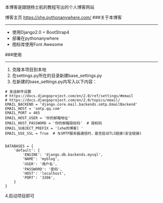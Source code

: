 本博客是跟随杨士航的教程写出的个人博客网站

博客主页 https://xhe.pythonanywhere.com/
###关于本博客
- - -
* 使用Django2.0 + BootStrap4
* 部署在pythonanywhere
* 图标库使用Font Awesome

###使用

---
1. 克隆本项目到本地
2. 在settings.py所在的目录新建base_settings.py
3. 在新建的base_settings.py内写入以下内容：

```
# 发送邮件设置
# https://docs.djangoproject.com/en/2.0/ref/settings/#email
# https://docs.djangoproject.com/en/2.0/topics/email/
EMAIL_BACKEND = 'django.core.mail.backends.smtp.EmailBackend'
EMAIL_HOST = 'smtp.qq.com'
EMAIL_PORT = 465
EMAIL_HOST_USER = '你的邮箱地址'
EMAIL_HOST_PASSWORD = '你的邮箱授权码'  # 授权码
EMAIL_SUBJECT_PREFIX = '[xhe的博客] '
EMAIL_USE_SSL = True  # 与SMTP服务器通信时，是否启动TLS链接(安全链接)


DATABASES = {
    'default': {
        'ENGINE': 'django.db.backends.mysql',
        'NAME': 'myblog',
        'USER': '用户名',
        'PASSWORD': '密码',
        'HOST': 'localhost',
        'PORT': '3306',
    }
}
```
4.启动项目即可

